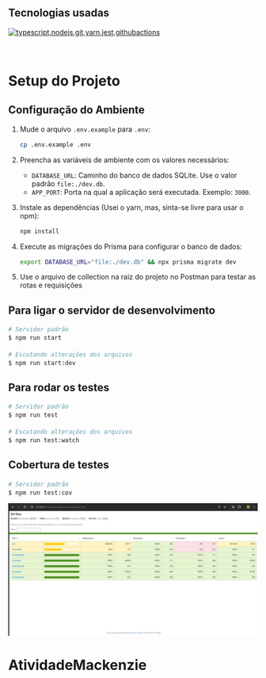 ## Tecnologias usadas

  <a href="https://go-skill-icons.vercel.app/">
    <img src="https://go-skill-icons.vercel.app/api/icons?i=typescript,nodejs,git,yarn,jest,githubactions" alt="typescript,nodejs,git,yarn,jest,githubactions" />
  </a>

<br>
<br>
<br>

# Setup do Projeto

## Configuração do Ambiente

1. Mude o arquivo `.env.example` para `.env`:

   ```bash
   cp .env.example .env
   ```

2. Preencha as variáveis de ambiente com os valores necessários:

   - `DATABASE_URL`: Caminho do banco de dados SQLite. Use o valor padrão `file:./dev.db`.
   - `APP_PORT`: Porta na qual a aplicação será executada. Exemplo: `3000`.

3. Instale as dependências (Usei o yarn, mas, sinta-se livre para usar o npm):

   ```bash
   npm install
   ```

4. Execute as migrações do Prisma para configurar o banco de dados:
   ```bash
   export DATABASE_URL="file:./dev.db" && npx prisma migrate dev
   ```

5. Use o arquivo de collection na raiz do projeto no Postman para testar as rotas e requisições


## Para ligar o servidor de desenvolvimento

```bash
# Servidor padrão
$ npm run start

# Escutando alterações dos arquivos
$ npm run start:dev
```

## Para rodar os testes

```bash
# Servidor padrão
$ npm run test

# Escutando alterações dos arquivos
$ npm run test:watch
```

## Cobertura de testes

```bash
# Servidor padrão
$ npm run test:cov

```

![Cobertura de testes](coverage.png)

# AtividadeMackenzie
